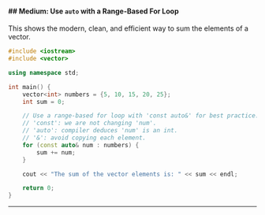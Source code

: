 

#### \#\# Medium: Use `auto` with a Range-Based For Loop

This shows the modern, clean, and efficient way to sum the elements of a vector.

```cpp
#include <iostream>
#include <vector>

using namespace std;

int main() {
    vector<int> numbers = {5, 10, 15, 20, 25};
    int sum = 0;

    // Use a range-based for loop with 'const auto&' for best practice.
    // 'const': we are not changing 'num'.
    // 'auto': compiler deduces 'num' is an int.
    // '&': avoid copying each element.
    for (const auto& num : numbers) {
        sum += num;
    }

    cout << "The sum of the vector elements is: " << sum << endl;

    return 0;
}
```

-----
